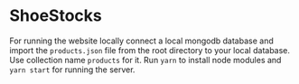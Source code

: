 
# ShoeStocks

For running the website locally connect a local mongodb database and import the `products.json` file from the root directory to your local database. Use collection name `products` for it. Run `yarn` to install node modules and `yarn start` for running the server.
